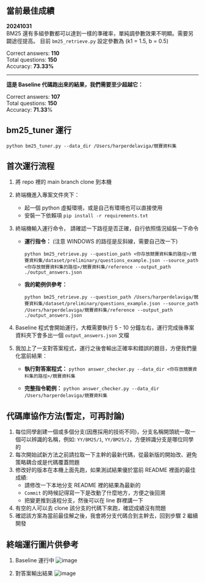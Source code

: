 ## 當前最佳成績

**20241031**  
BM25 還有多組參數都可以達到一樣的準確率，單純調參數效果不明顯。需要另闢途徑提高。
目前 `bm25_retrieve.py` 設定參數為 (k1 = 1.5, b = 0.5)

Correct answers: **110**  
Total questions: **150**  
Accuracy: **73.33%**

---

**這是 Baseline 代碼跑出來的結果，我們需要至少超越它：**

Correct answers: **107**  
Total questions: **150**   
Accuracy: **71.33**%

## bm25_tuner 運行
```python bm25_tuner.py --data_dir /Users/harperdelaviga/競賽資料集```

## 首次運行流程
1. 將 repo 裡的 main branch clone 到本機 

2. 終端機進入專案文件夾下：
    - 起一個 python 虛擬環境，或是自己有環境也可以直接使用
    - 安裝一下依賴項 `pip install -r requirements.txt` 

3. 終端機輸入運行命令， 請確認一下路徑是否正確，自行依照情況組裝一下命令
    - **運行指令：** (注意 WINDOWS 的路徑是反斜線，需要自己改一下)

        `python bm25_retrieve.py --question_path <你存放競賽資料集的路徑>/競賽資料集/dataset/preliminary/questions_example.json --source_path <你存放競賽資料集的路徑>/競賽資料集/reference --output_path ./output_answers.json`

    - **我的範例供參考：** 

        `python bm25_retrieve.py --question_path /Users/harperdelaviga/競賽資料集/dataset/preliminary/questions_example.json --source_path /Users/harperdelaviga/競賽資料集/reference --output_path ./output_answers.json` 

4. Baseline 程式會開始運行，大概需要執行 5 - 10 分鐘左右，運行完成後專案資料夾下會多出一個 `output_answers.json` 文檔 

5. 我加上了一支對答案程式，運行之後會輸出正確率和錯誤的題目，方便我們量化當前結果：
    - **執行對答案程式：** `python answer_checker.py --data_dir <你存放競賽資料集的路徑>/競賽資料集`

    - **完整指令範例：** `python answer_checker.py --data_dir /Users/harperdelaviga/競賽資料集`


## 代碼庫協作方法(暫定，可再討論)
1. 每位同學創建一個或多個分支(因應採用的技術不同)，分支名稱開頭統一取一個可以辨識的名稱，例如: `YY/BM25/1`, `YY/BM25/2`，方便辨識分支是哪位同學的
2. 每次開始試新方法之前請拉取一下主幹的最新代碼，從最新版的開始改、避免策略耦合或是代碼覆蓋問題
3. 修改好的版本在本機上面先跑，如果測試結果優於當前 README 裡面的最佳成績:
    - 請修改一下本地分支 README 裡的結果為最新的
    - `Commit` 的時候記得寫一下是改動了什麼地方，方便之後回溯
    - 把變更推到遠程分支，然後可以在 line 群裡講一下
4. 有空的人可以去 clone 該分支的代碼下來跑，確認成績沒有問題
5. 確認該方案為當前最佳解之後，我會將分支代碼合到主幹去，回到步驟 2 繼續開發

## 終端運行圖片供參考
1. Baseline 運行中
   ![image](https://github.com/user-attachments/assets/add5619e-167c-404b-9ef2-dc133e6302b4)
 
2. 對答案輸出結果
   ![image](https://github.com/user-attachments/assets/b57451f3-527e-4374-b5e8-0a92e21bdf77)

